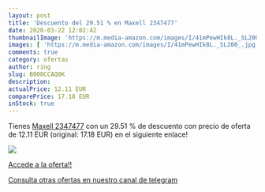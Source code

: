 ```yaml
---
layout: post
title: 'Descuento del 29.51 % en Maxell 2347477'
date: 2020-03-22 12:02:42
thumbnailImage: 'https://m.media-amazon.com/images/I/41mPewHIk8L._SL200_.jpg'
images: [ 'https://m.media-amazon.com/images/I/41mPewHIk8L._SL200_.jpg' ]
comments: true
category: ofertas
author: ring
slug: B000CCAQ0K
description:
actualPrice: 12.11 EUR
comparePrice: 17.18 EUR
inStock: true
---
```


Tienes [Maxell 2347477](https://www.amazon.com/dp/B000CCAQ0K/?tag=redken08-20) con un 29.51 % de descuento con precio de oferta de 12.11 EUR (original: 17.18 EUR) en el siguiente enlace!

[![](https://m.media-amazon.com/images/I/41mPewHIk8L._SL200_.jpg)](https://www.amazon.com/dp/B000CCAQ0K/?tag=redken08-20)

[Accede a la oferta!!](https://www.amazon.com/dp/B000CCAQ0K/?tag=redken08-20)

[Consulta otras ofertas en nuestro canal de telegram](https://t.me/s/ofertas25)
